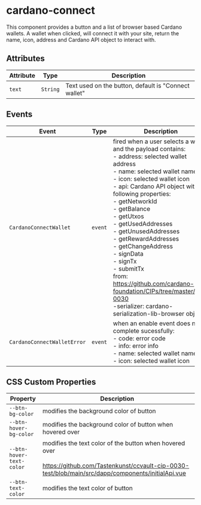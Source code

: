 # cardano-connect

This component provides a button and a list of browser based Cardano wallets.
A wallet when clicked, will connect it with your site, return the name,
icon, address and Cardano API object to interact with.

## Attributes

| Attribute | Type     | Description                                      |
|-----------|----------|--------------------------------------------------|
| `text`    | `String` | Text used on the button, default is "Connect wallet" |

## Events

| Event                       | Type    | Description                                      |
|-----------------------------|---------|--------------------------------------------------|
| `CardanoConnectWallet`      | `event` | fired when a user selects a wallet and the payload contains:<br />- address: selected wallet address<br />- name: selected wallet name<br />- icon: selected wallet icon<br />- api: Cardano API object with following properties:<br />- getNetworkId<br />- getBalance<br />- getUtxos<br />- getUsedAddresses<br />- getUnusedAddresses<br />- getRewardAddresses<br />- getChangeAddress<br />- signData<br />- signTx<br />- submitTx<br />from: https://github.com/cardano-foundation/CIPs/tree/master/CIP-0030<br />-serializer: cardano-serialization-lib-browser obj |
| `CardanoConnectWalletError` | `event` | when an enable event does not complete sucessfully:<br />- code: error code<br />- info: error info<br />- name: selected wallet name<br />- icon: selected wallet icon |

## CSS Custom Properties

| Property                 | Description                                      |
|--------------------------|--------------------------------------------------|
| `--btn-bg-color`         | modifies the background color of button          |
| `--btn-hover-bg-color`   | modifies the background color of button when hovered over |
| `--btn-hover-text-color` | modifies the text color of the button when hovered over<br /><br />https://github.com/Tastenkunst/ccvault-cip-0030-test/blob/main/src/dapp/components/initialApi.vue |
| `--btn-text-color`       | modifies the text color of button                |
